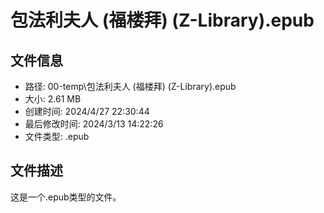 ﻿# 包法利夫人 (福楼拜) (Z-Library).epub

## 文件信息
- 路径: 00-temp\包法利夫人 (福楼拜) (Z-Library).epub
- 大小: 2.61 MB
- 创建时间: 2024/4/27 22:30:44
- 最后修改时间: 2024/3/13 14:22:26
- 文件类型: .epub

## 文件描述
这是一个.epub类型的文件。

